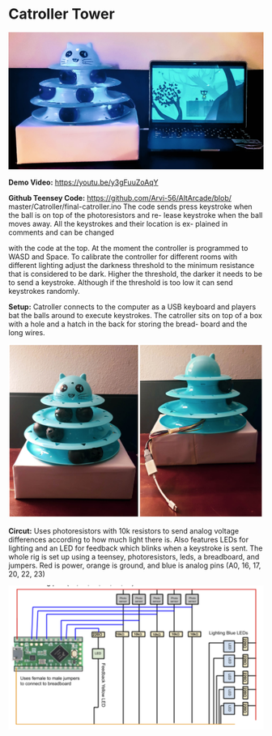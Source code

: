 <h1>Catroller Tower</h1>

![Catroller Setup](https://github.com/Arvi-56/AltArcade/blob/master/Images/catroller1.jpg)

<strong>Demo Video:</strong>
https://youtu.be/y3gFuuZoAqY

<strong>Github Teensey Code:</strong>
https://github.com/Arvi-56/AltArcade/blob/
master/Catroller/final-catroller.ino
The code sends press keystroke when the ball is on top of the photoresistors and re-
lease keystroke when the ball moves away. 
All the keystrokes and their location is ex-
plained in comments and can be changed

with the code at the top. At the moment the
controller is programmed to WASD and
Space.
To calibrate the controller for different rooms
with different lighting adjust the darkness
threshold to the minimum resistance that is
considered to be dark. Higher the threshold,
the darker it needs to be to send a keystroke.
Although if the threshold is too low it can
send keystrokes randomly.

<strong>Setup:</strong>
Catroller connects to the computer as a USB
keyboard and players bat the balls around to
execute keystrokes. The catroller sits on top of a box with a hole and a hatch in the back for storing the bread-
board and the long wires.

![Catroller Setup](https://github.com/Arvi-56/AltArcade/blob/master/Images/catroller2.jpg)

<strong>Circut:</strong>
Uses photoresistors with 10k resistors to
send analog voltage differences according to
how much light there is. Also features LEDs
for lighting and an LED for feedback which
blinks when a keystroke is sent. The whole
rig is set up using a teensey, photoresistors,
leds, a breadboard, and jumpers. Red is
power, orange is ground, and blue is analog
pins (A0, 16, 17, 20, 22, 23)

![Catroller Setup](https://github.com/Arvi-56/AltArcade/blob/master/Images/circut.png)
